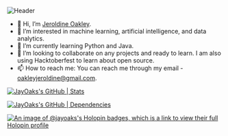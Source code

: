 ![Header](./[github-header-image.png])

- 👋 Hi, I’m [Jeroldine Oakley](https://www.linkedin.com/in/jeroldine-oakley-172548188/).
- 👀 I’m interested in machine learning, artificial intelligence, and data analytics.
- 🌱 I’m currently learning Python and Java.
- 💞️ I’m looking to collaborate on any projects and ready to learn. I am also using Hacktoberfest to learn about open source.
- 📫 How to reach me: You can reach me through my email - oakleyjeroldine@gmail.com.

<!---
<p>
    <a href="https://vaunt.dev">
        <img src="https://api.vaunt.dev/v1/github/entities/{{JayOaks}}/contributions?format=svg" width="350" title="Includes public contributions"/>
    </a>
</p>
--->

[![JayOaks's GitHub | Stats](https://stats.quine.sh/JayOaks/github?theme=dark)](https://quine.sh?utm_source=widgets&utm_campaign=JayOaks)

[![JayOaks's GitHub | Dependencies](https://stats.quine.sh/JayOaks/dependencies?theme=dark)](https://quine.sh?utm_source=widgets&utm_campaign=JayOaks)

[![An image of @jayoaks's Holopin badges, which is a link to view their full Holopin profile](https://holopin.me/jayoaks)](https://holopin.io/@jayoaks)

<!---
JayOaks/JayOaks is a ✨ special ✨ repository because its `README.md` (this file) appears on your GitHub profile.
I'm trying to see if the Holopin Board is updated.
Added widgets from Quine
Turned the Vaunt widget into a comment
Adding a header image to profile README
You can click the Preview link to take a look at your changes.
--->
